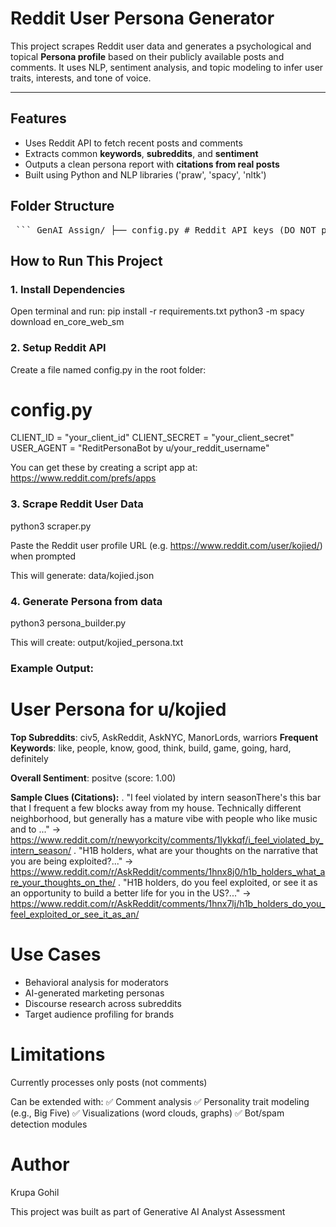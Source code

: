 # Reddit User Persona Generator

This project scrapes Reddit user data and generates a psychological and topical **Persona profile** based on their publicly available posts and comments. It uses NLP, sentiment analysis, and topic modeling to infer user traits, interests, and tone of voice. 

---

## Features
- Uses Reddit API to fetch recent posts and comments
- Extracts common **keywords**, **subreddits**, and **sentiment**
- Outputs a clean persona report with **citations from real posts**
- Built using Python and NLP libraries ('praw', 'spacy', 'nltk')

## Folder Structure 
<pre> ``` GenAI_Assign/ ├── config.py # Reddit API keys (DO NOT push this publicly) ├── scraper.py # Collects Reddit posts/comments ├── persona_builder.py # Generates persona from JSON data ├── requirements.txt # List of dependencies ├── README.md # You’re reading it now! ├── .gitignore # Files/directories to ignore ├── data/ # Stores raw scraped data │ └── kojied.json └── output/ # Final persona outputs └── kojied_persona.txt ``` </pre>

## How to Run This Project

### 1. Install Dependencies
Open terminal and run:
pip install -r requirements.txt
python3 -m spacy download en_core_web_sm

### 2. Setup Reddit API
Create a file named config.py in the root folder:

# config.py
CLIENT_ID = "your_client_id"
CLIENT_SECRET = "your_client_secret"
USER_AGENT = "ReditPersonaBot by u/your_reddit_username"

You can get these by creating a script app at:  https://www.reddit.com/prefs/apps

### 3. Scrape Reddit User Data
python3 scraper.py

Paste the Reddit user profile URL (e.g. https://www.reddit.com/user/kojied/) when prompted

This will generate:
data/kojied.json

### 4. Generate Persona from data
python3 persona_builder.py

This will create:
output/kojied_persona.txt

### Example Output:
User Persona for u/kojied
========================================

**Top Subreddits**: civ5, AskReddit, AskNYC, ManorLords, warriors
**Frequent Keywords**: like, people, know, good, think, build, game, going, hard, definitely

**Overall Sentiment**: positve (score: 1.00)

**Sample Clues (Citations):**
. "I feel violated by intern seasonThere's this bar that I frequent a few blocks away from my house. Technically different neighborhood, but generally has a mature vibe with people who like music and to ..." -> https://www.reddit.com/r/newyorkcity/comments/1lykkqf/i_feel_violated_by_intern_season/
. "H1B holders, what are your thoughts on the narrative that you are being exploited?..." -> https://www.reddit.com/r/AskReddit/comments/1hnx8j0/h1b_holders_what_are_your_thoughts_on_the/
. "H1B holders, do you feel exploited, or see it as an opportunity to build a better life for you in the US?..." -> https://www.reddit.com/r/AskReddit/comments/1hnx7lj/h1b_holders_do_you_feel_exploited_or_see_it_as_an/

# Use Cases
- Behavioral analysis for moderators
- AI-generated marketing personas
- Discourse research across subreddits
- Target audience profiling for brands

# Limitations
Currently processes only posts (not comments)

Can be extended with:
✅ Comment analysis
✅ Personality trait modeling (e.g., Big Five)
✅ Visualizations (word clouds, graphs)
✅ Bot/spam detection modules

# Author
Krupa Gohil

This project was built as part of Generative AI Analyst Assessment

